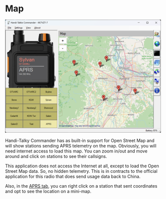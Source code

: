# Map

![image](https://github.com/Ylianst/HTCommander/blob/main/docs/images/ht-map.png?raw=true)

Handi-Talky Commander has as built-in support for Open Street Map and will show stations sending APRS telemetry on the map. Obviously, you will need internet access to load this map. You can zoom in/out and move around and click on stations to see their callsigns.

This application does not access the Internet at all, except to load the Open Street Map data. So, no hidden telemetry. This is in contracts to the official application for this radio that does send usage data back to China.

Also, in the [APRS tab](https://github.com/Ylianst/HTCommander/blob/main/docs/APRS.md), you can right click on a station that sent coordinates and opt to see the location on a mini-map.
